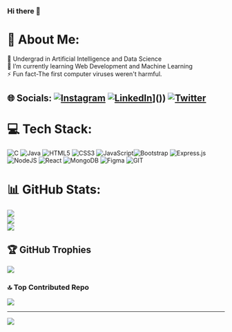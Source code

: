 ### Hi there 👋

# 💫 About Me:
🔭 Undergrad in Artificial Intelligence and Data Science<br>🌱 I’m currently learning Web Development and Machine Learning<br>⚡ Fun fact-The first computer viruses weren't harmful.


## 🌐 Socials: [![Instagram](https://img.shields.io/badge/Instagram-%23E4405F.svg?logo=Instagram&logoColor=white)](https://instagram.com/ayan_gairola_) [![LinkedIn](https://img.shields.io/badge/LinkedIn-%230077B5.svg?logo=linkedin&logoColor=white)](https://www.linkedin.com/in/ayan-gairola-a18a59189/)]()) [![Twitter](https://img.shields.io/badge/Twitter-%231DA1F2.svg?logo=Twitter&logoColor=white)](https://twitter.com/Ayan_Gairola) 

# 💻 Tech Stack:
![C](https://img.shields.io/badge/c-%2300599C.svg?style=for-the-badge&logo=c&logoColor=white) ![Java](https://img.shields.io/badge/java-%23ED8B00.svg?style=for-the-badge&logo=java&logoColor=white) ![HTML5](https://img.shields.io/badge/html5-%23E34F26.svg?style=for-the-badge&logo=html5&logoColor=white) ![CSS3](https://img.shields.io/badge/css3-%231572B6.svg?style=for-the-badge&logo=css3&logoColor=white) ![JavaScript](https://img.shields.io/badge/javascript-%23323330.svg?style=for-the-badge&logo=javascript&logoColor=%23F7DF1E)![Bootstrap](https://img.shields.io/badge/bootstrap-%23563D7C.svg?style=for-the-badge&logo=bootstrap&logoColor=white) ![Express.js](https://img.shields.io/badge/express.js-%23404d59.svg?style=for-the-badge&logo=express&logoColor=%2361DAFB) ![NodeJS](https://img.shields.io/badge/node.js-6DA55F?style=for-the-badge&logo=node.js&logoColor=white) ![React](https://img.shields.io/badge/react-%2320232a.svg?style=for-the-badge&logo=react&logoColor=%2361DAFB) ![MongoDB](https://img.shields.io/badge/MongoDB-%234ea94b.svg?style=for-the-badge&logo=mongodb&logoColor=white) 	![Figma](https://img.shields.io/badge/figma-%23F24E1E.svg?style=for-the-badge&logo=figma&logoColor=white) ![GIT](https://img.shields.io/badge/Git-fc6d26?style=for-the-badge&logo=git&logoColor=white)
# 📊 GitHub Stats:
![](https://github-readme-stats.vercel.app/api?username=AyanGairola&theme=radical&hide_border=false&include_all_commits=true&count_private=true)<br/>
![](https://github-readme-streak-stats.herokuapp.com/?user=AyanGairola&theme=radical&hide_border=false)<br/>
![](https://github-readme-stats.vercel.app/api/top-langs/?username=AyanGairola&theme=radical&hide_border=false&include_all_commits=true&count_private=true&layout=compact)

## 🏆 GitHub Trophies
![](https://github-profile-trophy.vercel.app/?username=AyanGairola&theme=radical&no-frame=false&no-bg=true&margin-w=4)

### 🔝 Top Contributed Repo
![](https://github-contributor-stats.vercel.app/api?username=AyanGairola&limit=5&theme=dark&combine_all_yearly_contributions=true)

---
[![](https://visitcount.itsvg.in/api?id=AyanGairola&icon=0&color=0)](https://visitcount.itsvg.in)

<!-- Proudly created with GPRM ( https://gprm.itsvg.in ) -->
